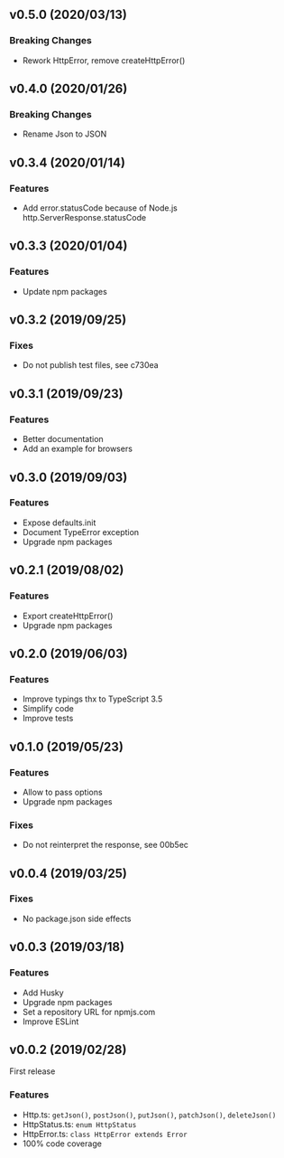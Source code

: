 ## v0.5.0 (2020/03/13)

### Breaking Changes

- Rework HttpError, remove createHttpError()

## v0.4.0 (2020/01/26)

### Breaking Changes

- Rename Json to JSON

## v0.3.4 (2020/01/14)

### Features

- Add error.statusCode because of Node.js http.ServerResponse.statusCode

## v0.3.3 (2020/01/04)

### Features

- Update npm packages

## v0.3.2 (2019/09/25)

### Fixes

- Do not publish test files, see c730ea

## v0.3.1 (2019/09/23)

### Features

- Better documentation
- Add an example for browsers

## v0.3.0 (2019/09/03)

### Features

- Expose defaults.init
- Document TypeError exception
- Upgrade npm packages

## v0.2.1 (2019/08/02)

### Features

- Export createHttpError()
- Upgrade npm packages

## v0.2.0 (2019/06/03)

### Features

- Improve typings thx to TypeScript 3.5
- Simplify code
- Improve tests

## v0.1.0 (2019/05/23)

### Features

- Allow to pass options
- Upgrade npm packages

### Fixes

- Do not reinterpret the response, see 00b5ec

## v0.0.4 (2019/03/25)

### Fixes

- No package.json side effects

## v0.0.3 (2019/03/18)

### Features

- Add Husky
- Upgrade npm packages
- Set a repository URL for npmjs.com
- Improve ESLint

## v0.0.2 (2019/02/28)

First release

### Features

- Http.ts: `getJson()`, `postJson()`, `putJson()`, `patchJson()`, `deleteJson()`
- HttpStatus.ts: `enum HttpStatus`
- HttpError.ts: `class HttpError extends Error`
- 100% code coverage
